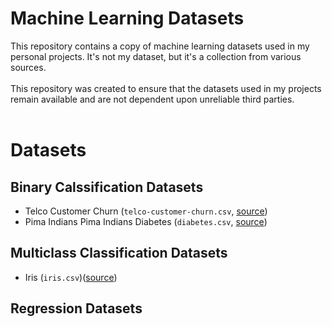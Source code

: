 # Machine Learning Datasets
This repository contains a copy of machine learning datasets used in my personal projects. It's not my dataset, but it's a collection from various sources.
<br><br>
This repository was created to ensure that the datasets used in my projects remain available and are not dependent upon unreliable third parties.
<br><br>

# Datasets
## Binary Calssification Datasets
- Telco Customer Churn (`telco-customer-churn.csv`, [source](https://www.kaggle.com/datasets/blastchar/telco-customer-churn))
- Pima Indians Pima Indians Diabetes (`diabetes.csv`, [source](https://www.kaggle.com/datasets/uciml/pima-indians-diabetes-database))

## Multiclass Classification Datasets
- Iris (`iris.csv`)([source](https://archive.ics.uci.edu/ml/datasets/Iris))

## Regression Datasets